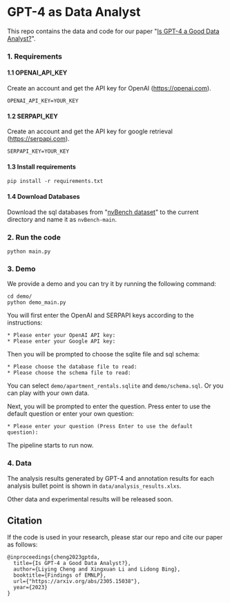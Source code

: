 # GPT-4 as Data Analyst

This repo contains the data and code for our paper "[Is GPT-4 a Good Data Analyst?](https://arxiv.org/abs/2305.15038)".

### 1. Requirements
#### 1.1 OPENAI_API_KEY
Create an account and get the API key for OpenAI (https://openai.com).

```
OPENAI_API_KEY=YOUR_KEY
```
#### 1.2 SERPAPI_KEY
Create an account and get the API key for google retrieval (https://serpapi.com).

```
SERPAPI_KEY=YOUR_KEY
```

#### 1.3 Install requirements
```
pip install -r requirements.txt
```

#### 1.4 Download Databases
Download the sql databases from "[nvBench dataset](https://github.com/TsinghuaDatabaseGroup/nvBench)" to the current directory and name it as ```nvBench-main```.

### 2. Run the code
```
python main.py
```
### 3. Demo
We provide a demo and you can try it by running the following command:
```
cd demo/
python demo_main.py
```
You will first enter the OpenAI and SERPAPI keys according to the instructions:
```
* Please enter your OpenAI API key: 
* Please enter your Google API key:
```
Then you will be prompted to choose the sqlite file and sql schema:
```
* Please choose the database file to read: 
* Please choose the schema file to read:
```
You can select `demo/apartment_rentals.sqlite` and `demo/schema.sql`. Or you can play with your own data.

Next, you will be prompted to enter the question. Press enter to use the default question or enter your own question:
```
* Please enter your question (Press Enter to use the default question):
```
The pipeline starts to run now.

### 4. Data
The analysis results generated by GPT-4 and annotation results for each analysis bullet point is shown in `data/analysis_results.xlxs`.

Other data and experimental results will be released soon.

## Citation
If the code is used in your research, please star our repo and cite our paper as follows:
```
@inproceedings{cheng2023gptda,
  title={Is GPT-4 a Good Data Analyst?},
  author={Liying Cheng and Xingxuan Li and Lidong Bing},
  booktitle={Findings of EMNLP},
  url={"https://arxiv.org/abs/2305.15038"},
  year={2023}
}
```
